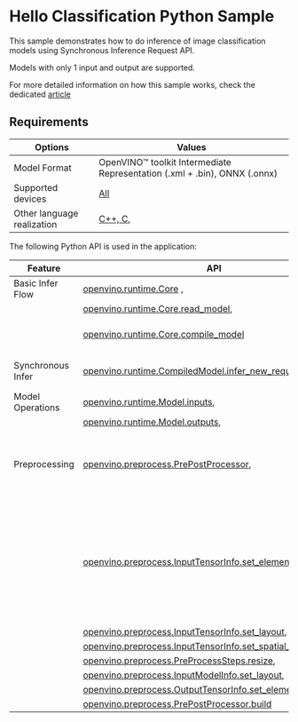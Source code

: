 # Hello Classification Python Sample

This sample demonstrates how to do inference of image classification models using Synchronous Inference Request API.

Models with only 1 input and output are supported.

For more detailed information on how this sample works, check the dedicated [article](https://docs.openvino.ai/2025/get-started/learn-openvino/openvino-samples/hello-classification.html)

## Requirements

| Options                     | Values                                                                                                                |
| ----------------------------| ----------------------------------------------------------------------------------------------------------------------|
| Model Format                | OpenVINO™ toolkit Intermediate Representation (.xml + .bin), ONNX (.onnx)                                             |
| Supported devices           | [All](https://docs.openvino.ai/2025/about-openvino/compatibility-and-support/supported-devices.html)                   |
| Other language realization  | [C++, C](https://docs.openvino.ai/2025/get-started/learn-openvino/openvino-samples/hello-classification.html),            |

The following Python API is used in the application:

| Feature           | API                                                                                                                                                                                                                                   | Description                                                                                                     |
| ------------------| --------------------------------------------------------------------------------------------------------------------------------------------------------------------------------------------------------------------------------------|-----------------------------------------------------------------------------------------------------------------|
| Basic Infer Flow  | [openvino.runtime.Core](https://docs.openvino.ai/2025/api/ie_python_api/_autosummary/openvino.runtime.Core.html) ,                                                                                                                  |                                                                                                                 |
|                   | [openvino.runtime.Core.read_model](https://docs.openvino.ai/2025/api/ie_python_api/_autosummary/openvino.runtime.Core.html#openvino.runtime.Core.read_model),                                                                       |                                                                                                                 |
|                   | [openvino.runtime.Core.compile_model](https://docs.openvino.ai/2025/api/ie_python_api/_autosummary/openvino.runtime.Core.html#openvino.runtime.Core.compile_model)                                                                  | Common API to do inference                                                                                      |
| Synchronous Infer | [openvino.runtime.CompiledModel.infer_new_request](https://docs.openvino.ai/2025/api/ie_python_api/_autosummary/openvino.runtime.CompiledModel.html#openvino.runtime.CompiledModel.infer_new_request),                              | Do synchronous inference                                                                                        |
| Model Operations  | [openvino.runtime.Model.inputs](https://docs.openvino.ai/2025/api/ie_python_api/_autosummary/openvino.runtime.Model.html#openvino.runtime.Model.inputs),                                                                            | Managing of model                                                                                               |
|                   | [openvino.runtime.Model.outputs](https://docs.openvino.ai/2025/api/ie_python_api/_autosummary/openvino.runtime.Model.html#openvino.runtime.Model.outputs),                                                                          |                                                                                                                 |
| Preprocessing     | [openvino.preprocess.PrePostProcessor](https://docs.openvino.ai/2025/api/ie_python_api/_autosummary/openvino.preprocess.PrePostProcessor.html),                                                                                     | Set image of the original size as input for a model with other input size.                                      |
|                   | [openvino.preprocess.InputTensorInfo.set_element_type](https://docs.openvino.ai/2025/api/ie_python_api/_autosummary/openvino.preprocess.PrePostProcessor.html#openvino.preprocess.InputTensorInfo.set_element_type),                 | Resize and layout conversions will be performed automatically by the corresponding plugin just before inference |
|                   | [openvino.preprocess.InputTensorInfo.set_layout](https://docs.openvino.ai/2025/api/ie_python_api/_autosummary/openvino.preprocess.PrePostProcessor.html#openvino.preprocess.InputTensorInfo.set_layout),                             |                                                                                                                 |
|                   | [openvino.preprocess.InputTensorInfo.set_spatial_static_shape](https://docs.openvino.ai/2025/api/ie_python_api/_autosummary/openvino.preprocess.PrePostProcessor.html#openvino.preprocess.InputTensorInfo.set_spatial_static_shape), |                                                                                                                 |
|                   | [openvino.preprocess.PreProcessSteps.resize](https://docs.openvino.ai/2025/api/ie_python_api/_autosummary/openvino.preprocess.PreProcessSteps.html#openvino.preprocess.PreProcessSteps.resize),                                     |                                                                                                                 |
|                   | [openvino.preprocess.InputModelInfo.set_layout](https://docs.openvino.ai/2025/api/ie_python_api/_autosummary/openvino.preprocess.InputModelInfo.html#openvino.preprocess.InputModelInfo.set_layout),                                |                                                                                                                 |
|                   | [openvino.preprocess.OutputTensorInfo.set_element_type](https://docs.openvino.ai/2025/api/ie_python_api/_autosummary/openvino.preprocess.OutputTensorInfo.html#openvino.preprocess.OutputTensorInfo.set_element_type),              |                                                                                                                 |
|                   | [openvino.preprocess.PrePostProcessor.build](https://docs.openvino.ai/2025/api/ie_python_api/_autosummary/openvino.preprocess.PrePostProcessor.html#openvino.preprocess.PrePostProcessor.build)                                     |                                                                                                                 |

